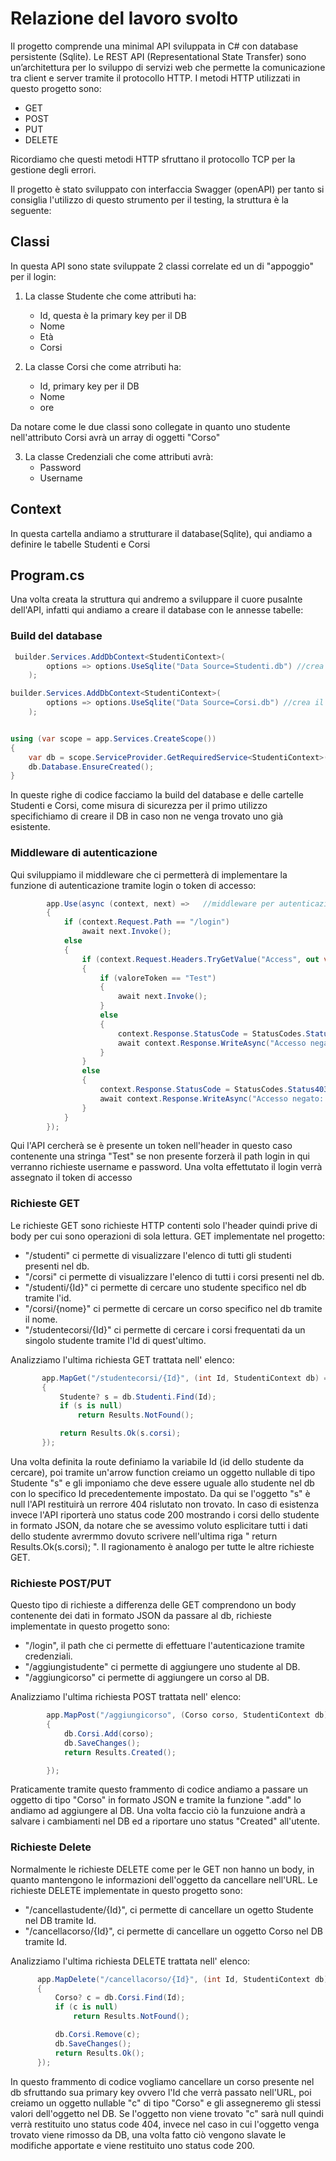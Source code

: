 # Relazione del lavoro svolto

Il progetto comprende una minimal API sviluppata in C# con database persistente (Sqlite).
Le REST API (Representational State Transfer) sono un’architettura per lo sviluppo di servizi web che permette la comunicazione tra client e server tramite il protocollo HTTP.
I metodi HTTP utilizzati in questo progetto sono:
- GET
- POST
- PUT
- DELETE

Ricordiamo che questi metodi HTTP sfruttano il protocollo TCP per la gestione degli errori.

Il progetto è stato sviluppato con interfaccia Swagger (openAPI) per tanto si consiglia l'utilizzo di questo strumento per il testing, la struttura è la seguente:

## Classi
In questa API sono state sviluppate 2 classi correlate ed un di "appoggio" per il login:
1) La classe Studente che come attributi ha:
    - Id, questa è la primary key per il DB
    - Nome
    - Età
    - Corsi

2) La classe Corsi che come atrributi ha:
    - Id, primary key per il DB
    - Nome
    - ore

Da notare come le due classi sono collegate in quanto uno studente nell'attributo Corsi avrà un array di oggetti "Corso"

3) La classe Credenziali che come attributi avrà:
    - Password 
    - Username

## Context
In questa cartella andiamo a strutturare il database(Sqlite), qui andiamo a definire le tabelle Studenti e Corsi

## Program.cs
Una volta creata la struttura qui andremo a sviluppare il cuore pusalnte dell'API, infatti qui andiamo a creare il database con le annesse tabelle:


### Build del database 
```csharp
 builder.Services.AddDbContext<StudentiContext>(
        options => options.UseSqlite("Data Source=Studenti.db") //crea il db
    );

builder.Services.AddDbContext<StudentiContext>(
        options => options.UseSqlite("Data Source=Corsi.db") //crea il db
    );


using (var scope = app.Services.CreateScope())
{
    var db = scope.ServiceProvider.GetRequiredService<StudentiContext>(); //se non esiste il db lo crea
    db.Database.EnsureCreated();
}
```

In queste righe di codice facciamo la build del database e delle cartelle Studenti e Corsi, come misura di sicurezza per il primo utilizzo specifichiamo di creare il DB in caso non ne venga trovato uno già esistente.

### Middleware di autenticazione
Qui sviluppiamo il middleware che ci permetterà di implementare la funzione di autenticazione tramite login o token di accesso: 

```csharp 
        app.Use(async (context, next) =>   //middleware per autenticazione
        {
            if (context.Request.Path == "/login")
                await next.Invoke();
            else
            {
                if (context.Request.Headers.TryGetValue("Access", out var valoreToken))
                {
                    if (valoreToken == "Test")
                    {
                        await next.Invoke();
                    }
                    else
                    {
                        context.Response.StatusCode = StatusCodes.Status403Forbidden;
                        await context.Response.WriteAsync("Accesso negato: token non valido.");
                    }
                }
                else
                {
                    context.Response.StatusCode = StatusCodes.Status403Forbidden;
                    await context.Response.WriteAsync("Accesso negato: token non presente.");
                }
            }
        });
```
Qui l'API cercherà se è presente un token nell'header in questo caso contenente una stringa "Test" 
se non presente forzerà il path login in qui verranno richieste username e password.
Una volta effettutato il login verrà assegnato il token di accesso 

### Richieste GET
Le richieste GET sono richieste HTTP contenti solo l'header quindi prive di body per cui sono operazioni di sola lettura.
GET implementate nel progetto:
 - "/studenti" ci permette di visualizzare l'elenco di tutti gli studenti presenti nel db.
 - "/corsi" ci permette di visualizzare l'elenco di tutti i corsi presenti nel db.
 - "/studenti/{Id}" ci permette di cercare uno studente specifico nel db tramite l'id.
 - "/corsi/{nome}" ci permette di cercare un corso specifico nel db tramite il nome.
 - "/studentecorsi/{Id}" ci permette di cercare i corsi frequentati da un singolo studente tramite l'Id di quest'ultimo.

 Analizziamo l'ultima richiesta GET trattata nell' elenco:

 ```csharp
        app.MapGet("/studentecorsi/{Id}", (int Id, StudentiContext db) =>  //analogo alla ricerca studente ma restituisce solo i corsi
        {                                                            
            Studente? s = db.Studenti.Find(Id);
            if (s is null)
                return Results.NotFound();

            return Results.Ok(s.corsi);
        });
 ``` 
Una volta definita la route definiamo la variabile Id (id dello studente da cercare), poi tramite un'arrow function creiamo un oggetto nullable di tipo Studente "s" e gli imponiamo che deve essere uguale allo studente nel db con lo specifico Id precedentemente impostato.
Da qui se l'oggetto "s" è null l'API restituirà un rerrore 404 rislutato non trovato.
In caso di esistenza invece l'API riporterà uno status code 200 mostrando i corsi dello studente in formato JSON, da notare che se avessimo voluto esplicitare tutti i dati dello studente avrermmo dovuto scrivere nell'ultima riga " return Results.Ok(s.corsi); ".
Il ragionamento è analogo per tutte le altre richieste GET.

### Richieste POST/PUT
Questo tipo di richieste a differenza delle GET comprendono un body contenente dei dati in formato JSON da passare al db, richieste implementate in questo progetto sono:
 - "/login", il path che ci permette di effettuare l'autenticazione tramite credenziali.
 - "/aggiungistudente" ci permette di aggiungere uno studente al DB.
 - "/aggiungicorso" ci permette di aggiungere un corso al DB.
 
Analizziamo l'ultima richiesta POST trattata nell' elenco:

```csharp
        app.MapPost("/aggiungicorso", (Corso corso, StudentiContext db) =>  //aggiungi un corso
        {
            db.Corsi.Add(corso);
            db.SaveChanges();
            return Results.Created(); 

        });
 ``` 

 Praticamente tramite questo frammento di codice andiamo a passare un oggetto di tipo "Corso" in formato JSON e tramite la funzione ".add" lo andiamo ad aggiungere al DB.
 Una volta faccio ciò la funzuione andrà a salvare i cambiamenti nel DB ed a riportare uno status "Created" all'utente.

 ### Richieste Delete
 Normalmente le richieste DELETE come per le GET non hanno un body, in quanto mantengono le informazioni dell'oggetto da cancellare nell'URL.
 Le richieste DELETE implementate in questo progetto sono:
  - "/cancellastudente/{Id}", ci permette di cancellare un ogetto Studente nel DB tramite Id.
  - "/cancellacorso/{Id}", ci permette di cancellare un oggetto Corso nel DB tramite Id.

  Analizziamo l'ultima richiesta DELETE trattata nell' elenco:

  ```csharp
        app.MapDelete("/cancellacorso/{Id}", (int Id, StudentiContext db) =>
        {
            Corso? c = db.Corsi.Find(Id);
            if (c is null)
                return Results.NotFound();

            db.Corsi.Remove(c);
            db.SaveChanges();
            return Results.Ok();
        });
``` 
In questo frammento di codice vogliamo cancellare un corso presente nel db sfruttando sua primary key ovvero l'Id che verrà passato nell'URL, poi creiamo un oggetto nullable "c" di tipo "Corso" e gli assegneremo gli stessi valori dell'oggetto nel DB.
Se l'oggetto non viene trovato "c" sarà null quindi verrà restituito uno status code 404, invece nel caso in cui l'oggetto venga trovato viene rimosso da DB, una volta fatto ciò vengono slavate le modifiche apportate e viene restituito uno status code 200.






